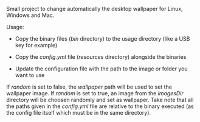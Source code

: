 Small project to change automatically the desktop wallpaper for Linux, Windows and Mac.

Usage:

 - Copy the binary files (*bin* directory) to the usage directory (like a USB key for example)

 - Copy the *config.yml* file (*resources* directory) alongside the binaries

 - Update the configuration file with the path to the image or folder you want to use

If *random* is set to false, the *wallpaper* path will be used to set the wallpaper image.
If *random* is set to true, an image from the *imagesDir* directory will be choosen randomly and set as wallpaper.
Take note that all the paths given in the *config.yml* file are relative to the binary executed (as the config file itself which must be in the same directory).